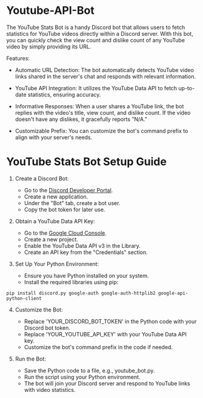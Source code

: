 # Youtube-API-Bot
The YouTube Stats Bot is a handy Discord bot that allows users to fetch statistics for YouTube videos directly within a Discord server. With this bot, you can quickly check the view count and dislike count of any YouTube video by simply providing its URL.

Features:

- Automatic URL Detection: The bot automatically detects YouTube video links shared in the server's chat and responds with relevant information.

- YouTube API Integration: It utilizes the YouTube Data API to fetch up-to-date statistics, ensuring accuracy.

- Informative Responses: When a user shares a YouTube link, the bot replies with the video's title, view count, and dislike count. If the video doesn't have any dislikes, it gracefully reports "N/A."

- Customizable Prefix: You can customize the bot's command prefix to align with your server's needs.






# YouTube Stats Bot Setup Guide

1. Create a Discord Bot:

   - Go to the [Discord Developer Portal](https://discord.com/developers/applications).
   - Create a new application.
   - Under the "Bot" tab, create a bot user.
   - Copy the bot token for later use.

2. Obtain a YouTube Data API Key:

   - Go to the [Google Cloud Console](https://console.cloud.google.com/).
   - Create a new project.
   - Enable the YouTube Data API v3 in the Library.
   - Create an API key from the "Credentials" section.
   
3. Set Up Your Python Environment:

   - Ensure you have Python installed on your system.
   - Install the required libraries using pip:
```
pip install discord.py google-auth google-auth-httplib2 google-api-python-client
```

4. Customize the Bot:

   - Replace 'YOUR_DISCORD_BOT_TOKEN' in the Python code with your Discord bot token.
   - Replace 'YOUR_YOUTUBE_API_KEY' with your YouTube Data API key.
   - Customize the bot's command prefix in the code if needed.

5. Run the Bot:

   - Save the Python code to a file, e.g., youtube_bot.py.
   - Run the script using your Python environment.
   - The bot will join your Discord server and respond to YouTube links with video statistics.


